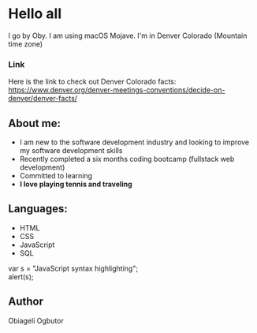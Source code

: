 # Hello all
I go by Oby. I am using macOS Mojave. I'm in Denver Colorado (Mountain time zone) 


### Link
Here is the link to check out Denver Colorado facts: https://www.denver.org/denver-meetings-conventions/decide-on-denver/denver-facts/ 

## About me:
* I am new to the software development industry and looking to improve my software development skills
* Recently completed a six months coding bootcamp (fullstack web development)
* Committed to learning 
* __I love playing tennis and traveling__ 

## Languages:
* HTML
* CSS
* JavaScript
* SQL

var s = "JavaScript syntax highlighting";  
alert(s);

## Author
Obiageli Ogbutor
